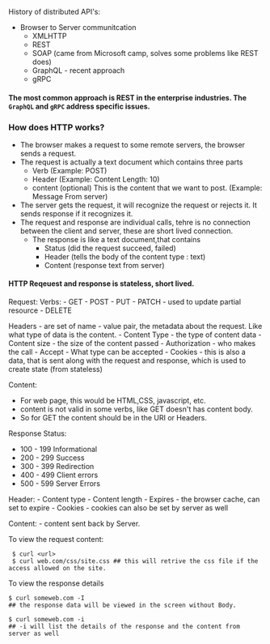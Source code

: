 
History of distributed API's:
- Browser to Server communitcation 
   - XMLHTTP
   - REST
   - SOAP (came from Microsoft camp, solves some problems like REST does)
   - GraphQL - recent approach 
   - gRPC 
 
#### The most common approach is REST in the enterprise industries. The `GraphQL` and `gRPC` address specific issues.
 
### How does HTTP works?
- The browser makes a request to some remote servers, the browser sends a request.
- The request is actually a text document which contains three parts
   - Verb (Example: POST)
   - Header  (Example: Content Length: 10)
   - content (optional) This is the content that we want to post. (Example: Message From server)
- The server gets the request, it will recognize the request or rejects it. It sends response if it recognizes it.
- The request and response are individual calls, tehre is no connection between the client and server, these are short lived connection.
   - The response is like a text document,that contains
     - Status (did the request succeed, failed)
     - Header (tells the body of the content type : text)
     - Content (response text from server)

#### HTTP Reqeuest and response is stateless, short lived.
Request:
 Verbs:
    - GET
    - POST
    - PUT
    - PATCH - used to update partial resource
    - DELETE

 Headers - are set of name - value pair, the metadata about the request. Like what type of data is the content.
    - Content Type - the type of content data
    - Content size - the size of the content passed
    - Authorization - who makes the call
    - Accept - What type can be accepted
    - Cookies - this is also a data, that is sent along with the request and response, which is used to create state (from stateless)


Content:
  - For web page, this would be HTML,CSS, javascript, etc.
  - content is not valid in some verbs, like GET doesn't has content body.
  - So for GET the content should be in the URI or Headers.

Response 
  Status:
   - 100 - 199 Informational
   - 200 - 299 Success
   - 300 - 399 Redirection 
   - 400 - 499 Client errors
   - 500 - 599 Server Errors

  Header: 
    - Content type
    - Content length
    - Expires - the browser cache, can set to expire
    - Cookies - cookies can also be set by server as well

  Content:
    - content sent back by Server.


To view the request content:
 ```
  $ curl <url>
  $ curl web.com/css/site.css ## this will retrive the css file if the access allowed on the site.
 ```
 
 To view the response details
 ```
 $ curl someweb.com -I
 ## the response data will be viewed in the screen without Body.
 
 $ curl someweb.com -i
 ## -i will list the details of the response and the content from server as well
 ```
 
